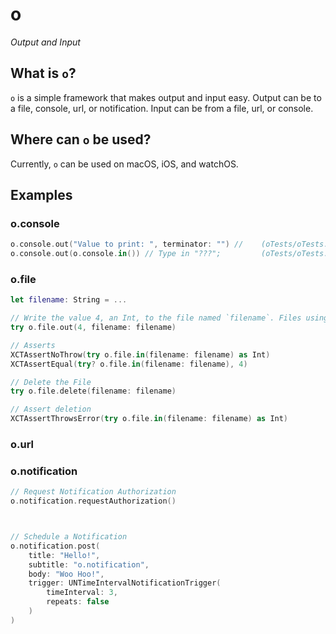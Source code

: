 # o

*Output and Input*

## What is `o`?

`o` is a simple framework that makes output and input easy. Output can be to a file, console, url, or notification. Input can be from a file, url, or console.

## Where can `o` be used?

Currently, `o` can be used on macOS, iOS, and watchOS. 

## Examples

### o.console
```swift
o.console.out("Value to print: ", terminator: "") //    (oTests/oTests.swift@7) [testExample()]: Value to print:
o.console.out(o.console.in()) // Type in "???";         (oTests/oTests.swift@8) [testExample()]: Optional("???")
```

### o.file
```swift
let filename: String = ...

// Write the value 4, an Int, to the file named `filename`. Files using o.file are base64Encoded.
try o.file.out(4, filename: filename)

// Asserts
XCTAssertNoThrow(try o.file.in(filename: filename) as Int)
XCTAssertEqual(try? o.file.in(filename: filename), 4)

// Delete the File
try o.file.delete(filename: filename)

// Assert deletion
XCTAssertThrowsError(try o.file.in(filename: filename) as Int)
```

### o.url
### o.notification
```swift
// Request Notification Authorization 
o.notification.requestAuthorization()



// Schedule a Notification
o.notification.post(
    title: "Hello!",
    subtitle: "o.notification",
    body: "Woo Hoo!",
    trigger: UNTimeIntervalNotificationTrigger(
        timeInterval: 3,
        repeats: false
    )
)
```
